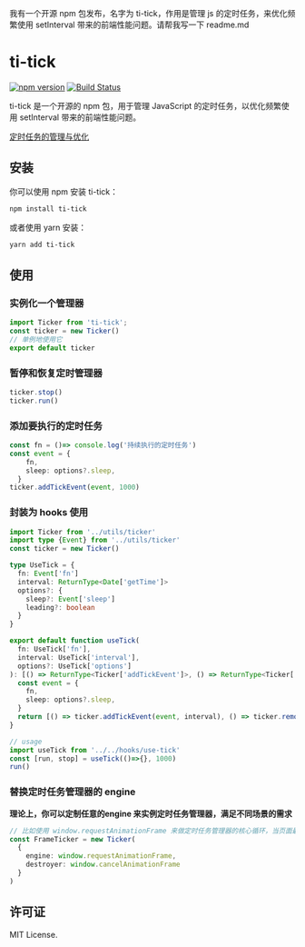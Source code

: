 我有一个开源 npm 包发布，名字为 ti-tick，作用是管理 js 的定时任务，来优化频繁使用 setInterval 带来的前端性能问题。请帮我写一下 readme.md

# ti-tick

[![npm version](https://badge.fury.io/js/ti-tick.svg)](https://badge.fury.io/js/ti-tick)
[![Build Status](https://travis-ci.org/username/ti-tick.svg?branch=master)](https://travis-ci.org/username/ti-tick)

ti-tick 是一个开源的 npm 包，用于管理 JavaScript 的定时任务，以优化频繁使用 setInterval 带来的前端性能问题。

[定时任务的管理与优化](https://github.com/Navi-1993/what-should-i-know/blob/master/front-end/Performance%20Optimization/Optimization%20of%20Scheduled%20Tasks.md)

## 安装

你可以使用 npm 安装 ti-tick：

```bash
npm install ti-tick
```

或者使用 yarn 安装：

```bash
yarn add ti-tick
```

## 使用

### 实例化一个管理器

```ts
import Ticker from 'ti-tick';
const ticker = new Ticker()
// 单例地使用它
export default ticker
```

### 暂停和恢复定时管理器

```ts
ticker.stop()
ticker.run()
```

### 添加要执行的定时任务

```ts
const fn = ()=> console.log('持续执行的定时任务')
const event = {
    fn,
    sleep: options?.sleep,
  }
ticker.addTickEvent(event, 1000)
```

### 封装为 hooks 使用

```ts
import Ticker from '../utils/ticker'
import type {Event} from '../utils/ticker'
const ticker = new Ticker()

type UseTick = {
  fn: Event['fn']
  interval: ReturnType<Date['getTime']>
  options?: {
    sleep?: Event['sleep']
    leading?: boolean
  }
}

export default function useTick(
  fn: UseTick['fn'],
  interval: UseTick['interval'],
  options?: UseTick['options']
): [() => ReturnType<Ticker['addTickEvent']>, () => ReturnType<Ticker['removeTickEvent']>] {
  const event = {
    fn,
    sleep: options?.sleep,
  }
  return [() => ticker.addTickEvent(event, interval), () => ticker.removeTickEvent(event)]
}

// usage
import useTick from '../../hooks/use-tick'
const [run, stop] = useTick(()=>{}, 1000)
run()
```

### 替换定时任务管理器的 engine
**理论上，你可以定制任意的engine 来实例定时任务管理器，满足不同场景的需求**
```ts
// 比如使用 window.requestAnimationFrame 来做定时任务管理器的核心循环，当页面最小化的时候，定时任务将不会执行。
const FrameTicker = new Ticker(
  {
    engine: window.requestAnimationFrame,
    destroyer: window.cancelAnimationFrame
  }
)
```

## 许可证

MIT License.

